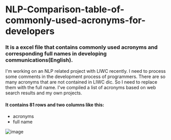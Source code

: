 # NLP-Comparison-table-of-commonly-used-acronyms-for-developers
### It is a excel file that contains commonly used acronyms and corresponding full names in developing communications(English).

I'm working on an NLP related project with LIWC recently. I need to process some comments in the development process of programmers. There are so many acronyms that are not contained in LIWC dic. So I need to replace them with the full name. I've compiled a list of acronyms based on web search results and my own projects.

#### It contains 81 rows and two columns like this:  
- acronyms
- full name  
  
![image](https://user-images.githubusercontent.com/72565002/164394608-c09f5585-ba37-47dd-9a43-14a8bb8c7b2f.png)
